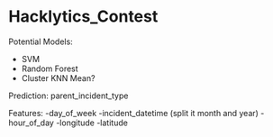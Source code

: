 # Hacklytics_Contest

Potential Models:
* SVM
* Random Forest
* Cluster KNN Mean?

Prediction: parent_incident_type

Features:
-day_of_week
-incident_datetime (split it month and year)
-hour_of_day
-longitude
-latitude
